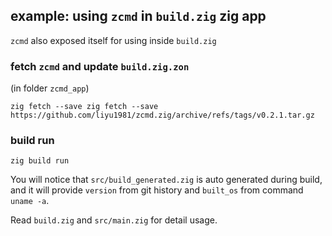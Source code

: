 ## example: using `zcmd` in `build.zig` zig app

`zcmd` also exposed itself for using inside `build.zig`

### fetch `zcmd` and update `build.zig.zon`

(in folder `zcmd_app`)

```zig
zig fetch --save zig fetch --save https://github.com/liyu1981/zcmd.zig/archive/refs/tags/v0.2.1.tar.gz
```

### build run

```zig
zig build run
```

You will notice that `src/build_generated.zig` is auto generated during build, and it will provide `version` from git history and `built_os` from command `uname -a`.

Read `build.zig` and `src/main.zig` for detail usage.
